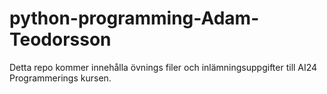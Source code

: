 # python-programming-Adam-Teodorsson
Detta repo kommer innehålla övnings filer och inlämningsuppgifter till AI24 Programmerings kursen. 

 